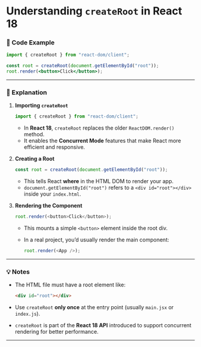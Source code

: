 
# Understanding `createRoot` in React 18

### 📘 Code Example

```jsx
import { createRoot } from "react-dom/client";

const root = createRoot(document.getElementById("root"));
root.render(<button>Click</button>);
```

---

### 🧠 Explanation

1. **Importing `createRoot`**

   ```js
   import { createRoot } from "react-dom/client";
   ```

   * In **React 18**, `createRoot` replaces the older `ReactDOM.render()` method.
   * It enables the **Concurrent Mode** features that make React more efficient and responsive.

2. **Creating a Root**

   ```js
   const root = createRoot(document.getElementById("root"));
   ```

   * This tells React **where** in the HTML DOM to render your app.
   * `document.getElementById("root")` refers to a `<div id="root"></div>` inside your `index.html`.

3. **Rendering the Component**

   ```js
   root.render(<button>Click</button>);
   ```

   * This mounts a simple `<button>` element inside the root div.
   * In a real project, you’d usually render the main component:

     ```js
     root.render(<App />);
     ```

---

### 💡 Notes

* The HTML file must have a root element like:

  ```html
  <div id="root"></div>
  ```
* Use `createRoot` **only once** at the entry point (usually `main.jsx` or `index.js`).
* `createRoot` is part of the **React 18 API** introduced to support concurrent rendering for better performance.

---
